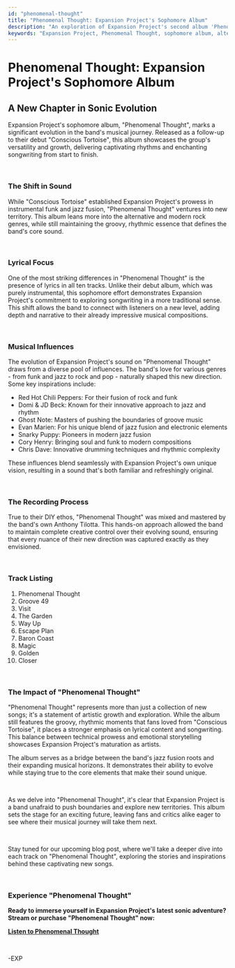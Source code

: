 ```yaml
---
id: "phenomenal-thought"
title: "Phenomenal Thought: Expansion Project's Sophomore Album"
description: "An exploration of Expansion Project's second album 'Phenomenal Thought', showcasing the band's evolution and venture into lyrical songwriting."
keywords: "Expansion Project, Phenomenal Thought, sophomore album, alternative rock, jazz fusion, fusion, modern rock, funk, jazz, Red Hot Chili Peppers, Domi & JD Beck, Ghost Note, Evan Marien, Snarky Puppy, Cory Henry, Chris Dave"
---
```


# Phenomenal Thought: Expansion Project's Sophomore Album

## A New Chapter in Sonic Evolution

Expansion Project's sophomore album, "Phenomenal Thought", marks a significant evolution in the band's musical journey. Released as a follow-up to their debut "Conscious Tortoise", this album showcases the group's versatility and growth, delivering captivating rhythms and enchanting songwriting from start to finish.

&nbsp;

### The Shift in Sound

While "Conscious Tortoise" established Expansion Project's prowess in instrumental funk and jazz fusion, "Phenomenal Thought" ventures into new territory. This album leans more into the alternative and modern rock genres, while still maintaining the groovy, rhythmic essence that defines the band's core sound.

&nbsp;

### Lyrical Focus

One of the most striking differences in "Phenomenal Thought" is the presence of lyrics in all ten tracks. Unlike their debut album, which was purely instrumental, this sophomore effort demonstrates Expansion Project's commitment to exploring songwriting in a more traditional sense. This shift allows the band to connect with listeners on a new level, adding depth and narrative to their already impressive musical compositions.

&nbsp;

### Musical Influences

The evolution of Expansion Project's sound on "Phenomenal Thought" draws from a diverse pool of influences. The band's love for various genres - from funk and jazz to rock and pop - naturally shaped this new direction. Some key inspirations include:

- Red Hot Chili Peppers: For their fusion of rock and funk
- Domi & JD Beck: Known for their innovative approach to jazz and rhythm
- Ghost Note: Masters of pushing the boundaries of groove music
- Evan Marien: For his unique blend of jazz fusion and electronic elements
- Snarky Puppy: Pioneers in modern jazz fusion
- Cory Henry: Bringing soul and funk to modern compositions
- Chris Dave: Innovative drumming techniques and rhythmic complexity

These influences blend seamlessly with Expansion Project's own unique vision, resulting in a sound that's both familiar and refreshingly original.

&nbsp;

### The Recording Process

True to their DIY ethos, "Phenomenal Thought" was mixed and mastered by the band's own Anthony Tilotta. This hands-on approach allowed the band to maintain complete creative control over their evolving sound, ensuring that every nuance of their new direction was captured exactly as they envisioned.

&nbsp;

### Track Listing

1. Phenomenal Thought
2. Groove 49
3. Visit
4. The Garden
5. Way Up
6. Escape Plan
7. Baron Coast
8. Magic
9. Golden
10. Closer

&nbsp;

### The Impact of "Phenomenal Thought"

"Phenomenal Thought" represents more than just a collection of new songs; it's a statement of artistic growth and exploration. While the album still features the groovy, rhythmic moments that fans loved from "Conscious Tortoise", it places a stronger emphasis on lyrical content and songwriting. This balance between technical prowess and emotional storytelling showcases Expansion Project's maturation as artists.

The album serves as a bridge between the band's jazz fusion roots and their expanding musical horizons. It demonstrates their ability to evolve while staying true to the core elements that make their sound unique.

&nbsp;

As we delve into "Phenomenal Thought", it's clear that Expansion Project is a band unafraid to push boundaries and explore new territories. This album sets the stage for an exciting future, leaving fans and critics alike eager to see where their musical journey will take them next.

&nbsp;

Stay tuned for our upcoming blog post, where we'll take a deeper dive into each track on "Phenomenal Thought", exploring the stories and inspirations behind these captivating new songs.

&nbsp;

### Experience "Phenomenal Thought"

**Ready to immerse yourself in Expansion Project's latest sonic adventure? Stream or purchase "Phenomenal Thought" now:**

**[Listen to Phenomenal Thought](https://distrokid.com/hyperfollow/expansionproject1/phenomenal-thought-2)**

&nbsp;

-EXP
